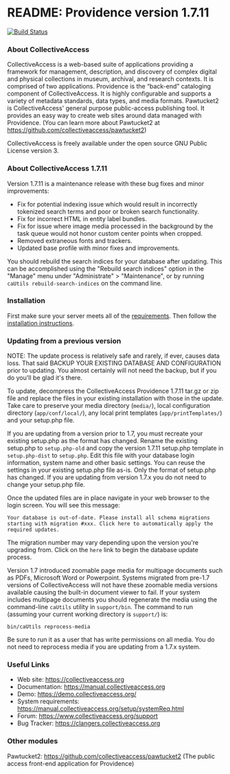 # README: Providence version 1.7.11

[![Build Status](https://secure.travis-ci.org/collectiveaccess/providence.png?branch=master)](http://travis-ci.org/collectiveaccess/providence)

### About CollectiveAccess

CollectiveAccess is a web-based suite of applications providing a framework for management, description, and discovery of complex digital and physical collections in museum, archival, and research contexts. It is comprised of two applications. Providence is the “back-end” cataloging component of CollectiveAccess. It is highly configurable and supports a variety of metadata standards, data types, and media formats. Pawtucket2 is CollectiveAccess' general purpose public-access publishing tool. It provides an easy way to create web sites around data managed with Providence. (You can learn more about Pawtucket2 at https://github.com/collectiveaccess/pawtucket2)

CollectiveAccess is freely available under the open source GNU Public License version 3.

### About CollectiveAccess 1.7.11

Version 1.7.11 is a maintenance release with these bug fixes and minor improvements:
* Fix for potential indexing issue which would result in incorrectly tokenized search terms and poor or broken search functionality.
* Fix for incorrect HTML in entity label bundles.
* Fix for issue where image media processed in the background by the task queue would not honor custom center points when cropped.
* Removed extraneous fonts and trackers.
* Updated base profile with minor fixes and improvements.

You should rebuild the search indices for your database after updating. This can be accomplished using the "Rebuild search indices" option in the "Manage" menu under "Administrate" > "Maintenance", or by running <code>caUtils rebuild-search-indices</code> on the command line.


### Installation

First make sure your server meets all of the [requirements](https://manual.collectiveaccess.org/setup/systemReq.html). Then follow the [installation instructions](https://manual.collectiveaccess.org/setup/Installation.html). 


### Updating from a previous version

NOTE: The update process is relatively safe and rarely, if ever, causes data loss. That said BACKUP YOUR EXISTING DATABASE AND CONFIGURATION prior to updating. You almost certainly will not need the backup, but if you do you'll be glad it's there.

To update, decompress the CollectiveAccess Providence 1.7.11 tar.gz or zip file and replace the files in your existing installation with those in the update. Take care to preserve your media directory (`media/`), local configuration directory (`app/conf/local/`), any local print templates (`app/printTemplates/`) and your setup.php file.

If you are updating from a version prior to 1.7, you must recreate your existing setup.php as the format has changed. Rename the existing setup.php to `setup.php-old` and copy the version 1.7.11 setup.php template in `setup.php-dist` to `setup.php`. Edit this file with your database login information, system name and other basic settings. You can reuse the settings in your existing setup.php file as-is. Only the format of setup.php has changed. If you are updating from version 1.7.x you do not need to change your setup.php file.

Once the updated files are in place navigate in your web browser to the login screen. You will see this message:

```
Your database is out-of-date. Please install all schema migrations starting with migration #xxx. Click here to automatically apply the required updates.
```
 
The migration number may vary depending upon the version you're upgrading from. Click on the `here` link to begin the database update process. 

Version 1.7 introduced zoomable page media for multipage documents such as PDFs, Microsoft Word or Powerpoint. Systems migrated from pre-1.7 versions of CollectiveAccess will not have these zoomable media versions available causing the built-in document viewer to fail. If your system includes multipage documents you should regenerate the media using the command-line `caUtils` utility in `support/bin`. The command to run (assuming your current working directory is `support/`) is:

```
bin/caUtils reprocess-media 
```

Be sure to run it as a user that has write permissions on all media. You do not need to reprocess media if you are updating from a 1.7.x system.


### Useful Links

* Web site: https://collectiveaccess.org
* Documentation: https://manual.collectiveaccess.org
* Demo: https://demo.collectiveaccess.org/
* System requirements: https://manual.collectiveaccess.org/setup/systemReq.html
* Forum: https://www.collectiveaccess.org/support
* Bug Tracker: https://clangers.collectiveaccess.org


### Other modules

Pawtucket2: https://github.com/collectiveaccess/pawtucket2 (The public access front-end application for Providence)
